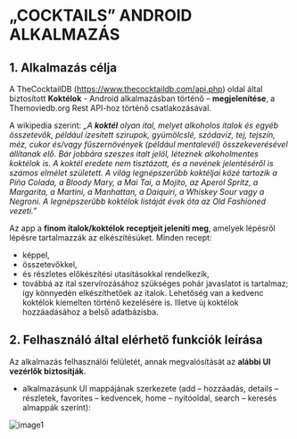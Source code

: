 # „COCKTAILS” ANDROID ALKALMAZÁS

## 1. Alkalmazás célja

A TheCocktailDB (https://www.thecocktaildb.com/api.php) oldal által biztosított **Koktélok** - Android alkalmazásban történő – **megjelenítése**, a Themoviedb.org Rest API-hoz történő csatlakozásával.

A wikipedia szerint: _„A **koktél** olyan ital, melyet alkoholos italok és egyéb összetevők, például ízesített szirupok, gyümölcslé, szódavíz, tej, tejszín, méz, cukor és/vagy fűszernövények (például mentalevél) összekeverésével állítanak elő. Bár jobbára szeszes italt jelöl, léteznek alkoholmentes koktélok is. A koktél eredete nem tisztázott, és a nevének jelentéséről is számos elmélet született. A világ legnépszerűbb koktéljai közé tartozik a Piña Colada, a Bloody Mary, a Mai Tai, a Mojito, az Aperol Spritz, a Margarita, a Martini, a Manhattan, a Daiquiri, a Whiskey Sour vagy a Negroni. A legnépszerűbb koktélok listáját évek óta az Old Fashioned vezeti.”_

Az app a **finom italok/koktélok receptjeit jeleníti meg**, amelyek lépésről lépésre tartalmazzák az elkészítésüket. Minden recept:
* képpel, 
* összetevőkkel, 
* és részletes előkészítési utasításokkal rendelkezik, 
* továbbá az ital szervírozásához szükséges pohár javaslatot is tartalmaz;
így könnyedén elkészíthetőek az italok. Lehetőség van a kedvenc koktélok kiemelten történő kezelésére is.
Illetve új koktélok hozzáadásához a belső adatbázisba. 

## 2. Felhasználó által elérhető funkciók leírása

Az alkalmazás felhasználói felületét, annak megvalósítását az **alábbi UI vezérlők biztosítják**.
* alkalmazásunk UI mappájának szerkezete (add – hozzáadás, details – részletek, favorites – kedvencek, home – nyitóoldal, search – keresés almappák szerint):

![image1]( https://github.com/kondoranita/Coctail.git/readmekepek/1.jpg) 

